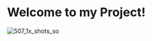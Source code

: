 # Welcome to my Project!

![507_1x_shots_so](https://github.com/user-attachments/assets/7277c577-90f0-4539-bb5c-a73bec7e0903)
